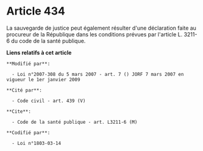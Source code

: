 # Article 434

La sauvegarde de justice peut également résulter d'une déclaration faite au procureur de la République dans les conditions
prévues par l'article L. 3211-6 du code de la santé publique.

**Liens relatifs à cet article**

	**Modifié par**:

	  - Loi n°2007-308 du 5 mars 2007 - art. 7 () JORF 7 mars 2007 en vigueur le 1er janvier 2009

	**Cité par**:

	  - Code civil - art. 439 (V)

	**Cite**:

	  - Code de la santé publique - art. L3211-6 (M)

	**Codifié par**:

	  - Loi n°1803-03-14
